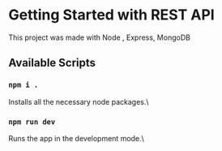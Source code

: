 # Getting Started with REST API

This project was made with Node , Express, MongoDB

## Available Scripts

### `npm i .`

Installs all the necessary node packages.\

### `npm run dev`

Runs the app in the development mode.\
